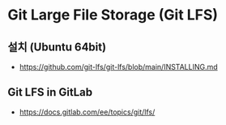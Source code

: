 # Git Large File Storage (Git LFS)

## 설치 (Ubuntu 64bit)

- https://github.com/git-lfs/git-lfs/blob/main/INSTALLING.md

## Git LFS in GitLab

- https://docs.gitlab.com/ee/topics/git/lfs/

